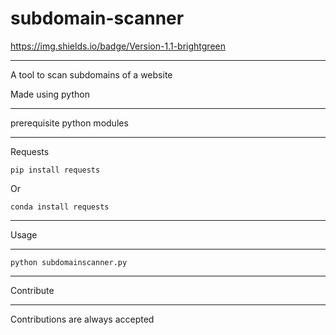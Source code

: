 # subdomain-scanner

<IMG>https://img.shields.io/badge/Version-1.1-brightgreen</IMG>
___________________
A tool to scan subdomains of a website 

Made using python 
____________________________
prerequisite python modules
____________________________

Requests

<Code>pip install requests</code>

Or

<Code>conda install requests</code>
_____
Usage
_____
<Code>python subdomainscanner.py </code>
___________
Contribute
___________
Contributions are always accepted
